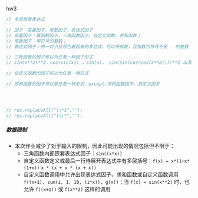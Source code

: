 hw3

```java
// 多层嵌套表达式

// 因子：变量因子，常数因子，表达式因子
// 变量因子：幂函数因子，三角函数因子，自定义函数，求和函数；
// 常数因子：带符号的整数；
// 表达式因子：用一对小括号包裹起来的表达式，可以带指数，且指数为符号不是 - 的整数

// 三角函数的因子可以为任意一种因子形式
// sin(x**2)**3，cos(sin(x)) ，sin(x)， sin(sin(cos(cos(x**2))))**2 以及 cos((x**2 + 2*x)) 等。

// 自定义函数的因子可以为任意一种形式

// 求和函数的因子可以是任意一种形式，except:求和函数因子，自定义因子




// res.replaceAll("\\*1","");
// res.replaceAll("1\\*","");
```



##### 数据限制

- 本次作业减少了对于输入的限制，因此可能出现的情况包括但不限于：
  - 三角函数内部嵌套表达式因子：`sin((x*x))`
  - 自定义函数定义或最后一行待展开表达式中有多层括号：`f(x) = x*(1+x*(1+x))` `x * (x + x * (x + x))`
  - 自定义函数调用中允许出现表达式因子、求和函数或自定义函数调用 `f((x+1), sum(i, 1, 10, (i*x)), g(x))`；当 `f(x) = sin(x**2)` 时，也允许 `f((x+1))` 或 `f(x**2)` 这样的调用